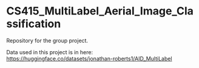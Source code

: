 # CS415_MultiLabel_Aerial_Image_Classification
Repository for the group project.


Data used in this project is in here:
https://huggingface.co/datasets/jonathan-roberts1/AID_MultiLabel
